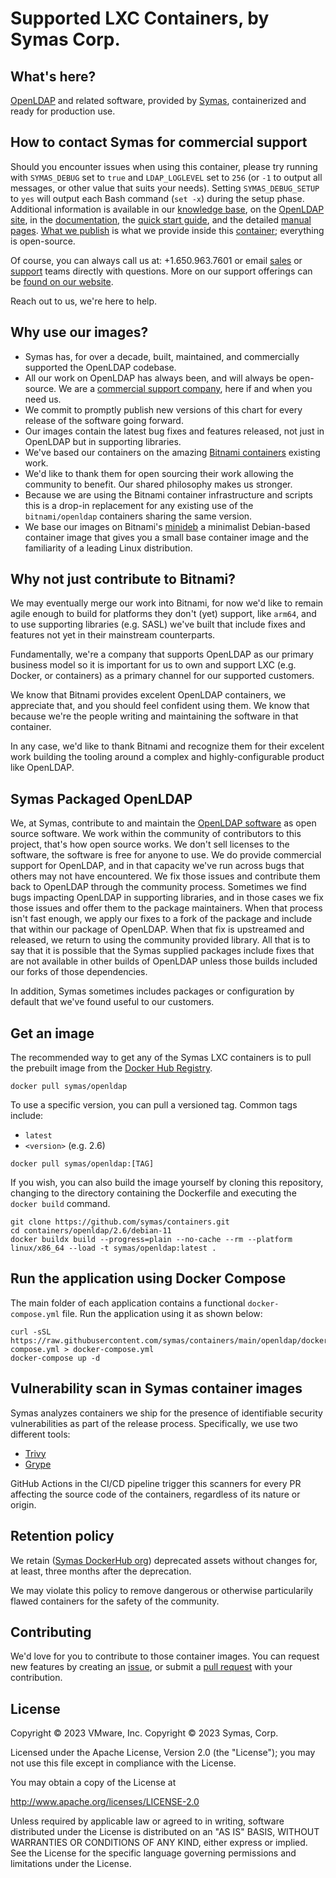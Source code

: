 # Supported LXC Containers, by Symas Corp.

## What's here?

[OpenLDAP](https://openldap.org) and related software, provided by
[Symas](https://symas.com), containerized and ready for production use.


## How to contact Symas for commercial support

Should you encounter issues when using this container, please try running with
`SYMAS_DEBUG` set to `true` and `LDAP_LOGLEVEL` set to `256` (or `-1` to output
all messages, or other value that suits your needs). Setting `SYMAS_DEBUG_SETUP`
to `yes` will output each Bash command (`set -x`) during the setup
phase. Additional information is available in our [knowledge
base](https://kb.symas.com/), on the [OpenLDAP site](https://openldap.org/), in
the [documentation](https://openldap.org/doc/), the [quick start
guide](https://openldap.org/doc/admin26/quickstart.html), and the detailed
[manual pages](https://openldap.org/software/man.cgi). [What we
publish](https://repo.symas.com) is what we provide inside this
[container](https://github.com/symas/containers); everything is open-source.

Of course, you can always call us at: +1.650.963.7601 or email [sales](mailto:sales@symas.com) or [support](mailto:support@symas.com) teams directly with questions.  More on our support offerings can be [found on our website](https://www.symas.com/symas-tech-support).

Reach out to us, we're here to help.


## Why use our images?

* Symas has, for over a decade, built, maintained, and commercially supported
  the OpenLDAP codebase.
* All our work on OpenLDAP has always been, and will always be open-source.  We
  are a [commercial support company](mailto:support@symas.com), here if and when
  you need us.
* We commit to promptly publish new versions of this chart for every release of
  the software going forward.
* Our images contain the latest bug fixes and features released, not just in OpenLDAP
  but in supporting libraries.
* We've based our containers on the amazing [Bitnami
  containers](https://github.com/bitnami/containers/) existing work.
* We'd like to thank them for open sourcing their work allowing the community to
  benefit.  Our shared philosophy makes us stronger.
* Because we are using the Bitnami container infrastructure and scripts this is
  a drop-in replacement for any existing use of the `bitnami/openldap`
  containers sharing the same version.
* We base our images on Bitnami's [minideb](https://github.com/bitnami/minideb)
  a minimalist Debian-based container image that gives you a small base
  container image and the familiarity of a leading Linux distribution.


## Why not just contribute to Bitnami?

We may eventually merge our work into Bitnami, for now we'd like to remain agile
enough to build for platforms they don't (yet) support, like `arm64`, and to use
supporting libraries (e.g. SASL) we've built that include fixes and features not
yet in their mainstream counterparts.

Fundamentally, we're a company that supports OpenLDAP as our primary business
model so it is important for us to own and support LXC (e.g. Docker, or
containers) as a primary channel for our supported customers.

We know that Bitnami provides excelent OpenLDAP containers, we appreciate that,
and you should feel confident using them.  We know that because we're the people
writing and maintaining the software in that container.

In any case, we'd like to thank Bitnami and recognize them for their excelent
work building the tooling around a complex and highly-configurable product like
OpenLDAP.


## Symas Packaged OpenLDAP

We, at Symas, contribute to and maintain the [OpenLDAP software](https://openldap.org) as open source software.  We work within the community of contributors to this project, that's how open source works.  We don't sell licenses to the software, the software is free for anyone to use.  We do provide commercial support for OpenLDAP, and in that capacity we've run across bugs that others may not have encountered.  We fix those issues and contribute them back to OpenLDAP through the community process.  Sometimes we find bugs impacting OpenLDAP in supporting libraries, and in those cases we fix those issues and offer them to the package maintainers.  When that process isn't fast enough, we apply our fixes to a fork of the package and include that within our package of OpenLDAP.  When that fix is upstreamed and released, we return to using the community provided library.  All that is to say that it is possible that the Symas supplied packages include fixes that are not available in other builds of OpenLDAP unless those builds included our forks of those dependencies.

In addition, Symas sometimes includes packages or configuration by default that we've found useful to our customers.


## Get an image

The recommended way to get any of the Symas LXC containers is to pull the
prebuilt image from the [Docker Hub Registry](https://hub.docker.com/r/symas/).

```console
docker pull symas/openldap
```

To use a specific version, you can pull a versioned tag.  Common tags include:
* `latest`
* `<version>` (e.g. 2.6)

```console
docker pull symas/openldap:[TAG]
```

If you wish, you can also build the image yourself by cloning this repository,
changing to the directory containing the Dockerfile and executing the `docker
build` command.

```console
git clone https://github.com/symas/containers.git
cd containers/openldap/2.6/debian-11
docker buildx build --progress=plain --no-cache --rm --platform linux/x86_64 --load -t symas/openldap:latest .
```


## Run the application using Docker Compose

The main folder of each application contains a functional `docker-compose.yml`
file. Run the application using it as shown below:

```console
curl -sSL https://raw.githubusercontent.com/symas/containers/main/openldap/docker-compose.yml > docker-compose.yml
docker-compose up -d
```


## Vulnerability scan in Symas container images

Symas analyzes containers we ship for the presence of identifiable security
vulnerabilities as part of the release process.  Specifically, we use two
different tools:

* [Trivy](https://github.com/aquasecurity/trivy)
* [Grype](https://github.com/anchore/grype)

GitHub Actions in the CI/CD pipeline trigger this scanners for every PR
affecting the source code of the containers, regardless of its nature or origin.


## Retention policy

We retain ([Symas DockerHub org](https://hub.docker.com/u/symas)) deprecated
assets without changes for, at least, three months after the deprecation.

We may violate this policy to remove dangerous or otherwise particularily flawed
containers for the safety of the community.


## Contributing

We'd love for you to contribute to those container images. You can request new
features by creating an
[issue](https://github.com/symas/containers/issues/new/choose), or submit a
[pull request](https://github.com/symas/containers/pulls) with your contribution.


## License

Copyright &copy; 2023 VMware, Inc.
Copyright &copy; 2023 Symas, Corp.

Licensed under the Apache License, Version 2.0 (the "License"); you may not use
this file except in compliance with the License.

You may obtain a copy of the License at

<http://www.apache.org/licenses/LICENSE-2.0>

Unless required by applicable law or agreed to in writing, software distributed
under the License is distributed on an "AS IS" BASIS, WITHOUT WARRANTIES OR
CONDITIONS OF ANY KIND, either express or implied. See the License for the
specific language governing permissions and limitations under the License.
